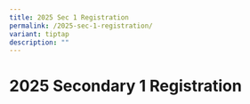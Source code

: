 ```yaml
---
title: 2025 Sec 1 Registration
permalink: /2025-sec-1-registration/
variant: tiptap
description: ""
---
```

<h1>2025 Secondary 1 Registration</h1>
<p></p>
<p></p>